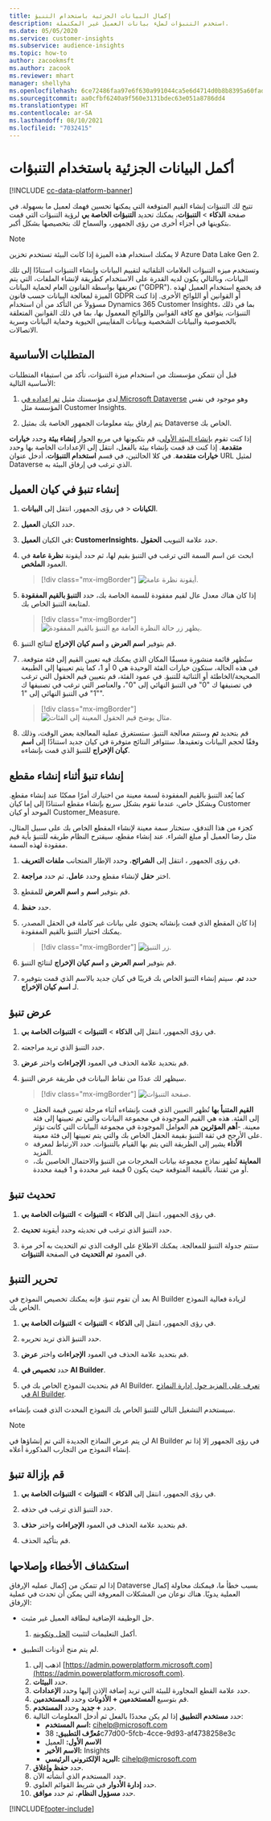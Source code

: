 ```yaml
---
title: إكمال البيانات الجزئية باستخدام التنبؤ
description: استخدم التنبؤات لملء بيانات العميل غير المكتملة.
ms.date: 05/05/2020
ms.service: customer-insights
ms.subservice: audience-insights
ms.topic: how-to
author: zacookmsft
ms.author: zacook
ms.reviewer: mhart
manager: shellyha
ms.openlocfilehash: 6ce72486faa97e6f630a991044ca5e6d4714d0b8b8395a60fad12f3e3a49fa29
ms.sourcegitcommit: aa0cfbf6240a9f560e3131bdec63e051a8786dd4
ms.translationtype: HT
ms.contentlocale: ar-SA
ms.lasthandoff: 08/10/2021
ms.locfileid: "7032415"
---
```

# <a name="complete-your-partial-data-with-predictions"></a>أكمل البيانات الجزئية باستخدام التنبؤات

[!INCLUDE [cc-data-platform-banner](../includes/cc-data-platform-banner.md)]

تتيح لك التنبؤات إنشاء القيم المتوقعة التي يمكنها تحسين فهمك لعميل ما بسهولة. في صفحة **الذكاء** > **التنبؤات**، يمكنك تحديد **التنبؤات الخاصة بي‬** لرؤية التنبؤات التي قمت بتكوينها في أجزاء أخرى من رؤى الجمهور، والسماح لك بتخصيصها بشكل أكبر.

> [!NOTE]
> لا يمكنك استخدام هذه الميزة إذا كانت البيئة تستخدم تخزين Azure Data Lake Gen 2.
>
> وتستخدم ميزه التنبؤات العلامات التلقائية لتقييم البيانات وإنشاء التنبؤات استنادًا إلى تلك البيانات، وبالتالي يكون لديه القدرة على الاستخدام كطريقة لإنشاء الملفات، التي يتم تعريفها بواسطة القانون العام لحماية البيانات ("GDPR"). قد يخضع استخدام العميل لهذه الميزة لمعالجة البيانات حسب قانون GDPR أو القوانين أو اللوائح الأخرى. إذا كنت مسؤولاً عن التأكد من أن استخدام Dynamics 365 Customer Insights، بما في ذلك التنبؤات، يتوافق مع كافة القوانين واللوائح المعمول بها، بما في ذلك القوانين المتعلقة بالخصوصية والبيانات الشخصية وبيانات المقاييس الحيوية وحماية البيانات وسرية الاتصالات.

## <a name="prerequisites"></a>المتطلبات الأساسية

قبل أن تتمكن مؤسستك من استخدام ميزة التنبؤات، تأكد من استيفاء المتطلبات الأساسية التالية:

1. لدى مؤسستك مثيل [تم إعداده في Microsoft Dataverse](/ai-builder/build-model#prerequisites) وهو موجود في نفس المؤسسة مثل Customer Insights.

2. يتم إرفاق بيئة معلومات الجمهور الخاصة بك بمثيل Dataverse الخاص بك.

إذا كنت تقوم [بإنشاء البيئة الأولى](get-started-paid.md)، قم بتكيونها في مربع الحوار **إنشاء بيئة** وحدد **خيارات متقدمة**. إذا كنت قد قمت بإنشاء بيئة بالفعل، انتقل إلى الإعدادات الخاصة بها وحدد **خيارات متقدمة**. في كلا الحالتين، في قسم **استخدام التنبؤات**، أدخل عنوان URL لمثيل Dataverse الذي ترغب في إرفاق البيئة به.

## <a name="create-a-prediction-in-the-customer-entity"></a>إنشاء تنبؤ في كيان العميل

1. في رؤى الجمهور، انتقل إلى **البيانات‏‎** > **الكيانات**.

2. حدد الكيان **العميل**.

3. في الكيان **العميل: CustomerInsights**، حدد علامة التبويب **الحقول**.

4. ابحث عن اسم السمة التي ترغب في التنبؤ بقيم لها، ثم حدد أيقونة **نظرة عامة** في العمود **الملخص**.
   > [!div class="mx-imgBorder"]
   > ![أيقونة نظرة عامة.](media/intelligence-overviewicon.png "أيقونة نظرة عامة")

5. إذا كان هناك معدل عال لقيم مفقودة للسمة الخاصة بك، حدد **التنبؤ بالقيم المفقودة** لمتابعة التنبؤ الخاص بك.
   > [!div class="mx-imgBorder"]
   > ![يظهر زر حالة النظرة العامة مع التنبؤ بالقيم المفقودة.](media/intelligence-overviewpredictmissingvalues.png "الزر حالة النظرة العامة والتنبؤ بالقيم المفقودة يظهر")

6. قم بتوفير **اسم العرض** و **اسم كيان الإخراج** لنتائج التنبؤ.

7. ستُظهر قائمة منشورة مسبقًا المكان الذي يمكنك فيه تعيين القيم إلى فئة متوقعة. في هذه الحالة، ستكون خيارات الفئة الوحيدة هي 0 أو 1، كما يتم تعيينها إلى الطبيعة الصحيحة/الخاطئة أو الثنائية للتنبؤ. في عمود الفئة، قم بتعيين قيم الحقول التي ترغب في تصنيفها ك "0" في التنبؤ النهائي إلى "0"، والعناصر التي ترغب في تصنيفها ك "1" في التنبؤ النهائي إلى "1".
   > [!div class="mx-imgBorder"]
   > ![مثال يوضح قيم الحقول المعينة إلى الفئات.](media/intelligence-categorymapping.png "مثال يوضح قيم الحقول المعينة إلى الفئات")

8. قم بتحديد **تم** وستتم معالجة التنبؤ. ستستغرق عملية المعالجة بعض الوقت، وذلك وفقًا لحجم البيانات وتعقيدها. ستتوافر النتائج متوفرة في كيان جديد استنادًا إلى **اسم كيان الإخراج** للتنبؤ الذي قمت بإنشاءه.

## <a name="create-a-prediction-while-creating-a-segment"></a>إنشاء تنبؤ أثناء إنشاء مقطع

كما يُعد التنبؤ بالقيم المفقودة لسمة معينة من اختيارك أمرًا ممكنًا عند إنشاء مقطع. وبشكل خاص، عندما تقوم بشكل سريع بإنشاء مقطع استنادًا إلى إما كيان Customer الموحد أو كيان Customer_Measure.

كجزء من هذا التدفق، ستختار سمة معينة لإنشاء المقطع الخاص بك على سبيل المثال، مثل رضا العميل أو مبلغ الشراء. عند إنشاء مقطع، سيقترح النظام طريقه للتنبؤ بأية قيم مفقودة لهذه السمة.

1. في رؤى الجمهور ، انتقل إلى **الشرائح**، وحدد الإطار المتجانب **ملفات التعريف**.

2. اختر **حقل** لإنشاء مقطع وحدد **عامل**، ثم حدد **مراجعة**.

3. قم بتوفير **اسم** و **اسم العرض** للمقطع.

4. حدد **حفظ**.

5. إذا كان المقطع الذي قمت بإنشائه يحتوي على بيانات غير كاملة في الحقل المصدر، يمكنك اختيار التنبؤ بالقيم المفقودة.
   > [!div class="mx-imgBorder"]
   > ![زر التنبؤ.](media/segments-predictoption.png "زر التنبؤ")

6. قم بتوفير **اسم العرض** و **اسم كيان الإخراج** لنتائج التنبؤ.

7. حدد **تم**. سيتم إنشاء التنبؤ الخاص بك قريبًا في كيان جديد بالاسم الذي قمت بتوفيره لـ **اسم كيان الإخراج**.

## <a name="view-a-prediction"></a>عرض تنبؤ

1. في رؤى الجمهور، انتقل إلى **الذكاء** > **التنبؤات** > **التنبؤات الخاصة بي**.

2. حدد التنبؤ الذي تريد مراجعته.

3. قم بتحديد علامة الحذف في العمود **الإجراءات** واختر **عرض**.

4. سيظهر لك عددًا من نقاط البيانات في طريقة عرض التنبؤ.
   > [!div class="mx-imgBorder"]
   > ![صفحة التنبؤات.](media/intelligence-predictionsviewpage.png "صفحة التنبؤات")

   - **القيم المتنبأ بها** تُظهر التعيين الذي قمت بإنشاءه أثناء مرحلة تعيين قيمة الحقل إلى الفئة. هذه هي القيم الموجودة في مجموعة البيانات والتي تم تعيينها إلى فئة معينة.
   -**أهم المؤثرين** هم العوامل الموجودة في مجموعة البيانات التي كانت تؤثر على الأرجح في ثقة التنبؤ بقيمة الحقل الخاص بك والتي يتم تعيينها إلى فئة معينة.
   - **الأداء** يشير إلى الطريقة التي يتم بها القيام بالتنبؤات. حدد الارتباط لمعرفة المزيد.
   - **المعاينة** تُظهر نماذج مجموعة بيانات المخرجات من التنبؤ والاحتمال الخاصين بك، أو من ثقتنا، بالقيمة المتوقعة حيث يكون 0 قيمة غير محددة و 1 قيمة محددة.

## <a name="update-a-prediction"></a>تحديث تنبؤ

1. في رؤى الجمهور، انتقل إلى **الذكاء** > **التنبؤات** > **التنبؤات الخاصة بي**.

2. حدد التنبؤ الذي ترغب في تحديثه وحدد أيقونة **تحديث**.

3. ستتم جدولة التنبؤ للمعالجة. يمكنك الاطلاع على الوقت الذي تم التحديث به آخر مرة في العمود **تم التحديث** في الصفحة **التنبؤات**.

## <a name="edit-a-prediction"></a>تحرير التنبؤ

بعد أن تقوم تنبؤ، فإنه يمكنك تخصيص النموذج في AI Builder لزيادة فعالية النموذج الخاص بك.  

1. في رؤى الجمهور، انتقل إلى **الذكاء** > **التنبؤات** > **التنبؤات الخاصة بي**.

2. حدد التنبؤ الذي تريد تحريره.

3. قم بتحديد علامة الحذف في العمود **الإجراءات** واختر **عرض**.

4. حدد **تخصيص في AI Builder**.

5. قم بتحديث النموذج الخاص بك في AI Builder. [تعرف على المزيد حول إدارة النماذج في AI Builder](/ai-builder/manage-model#retrain-and-republish-existing-models).

سيستخدم التشغيل التالي للتنبؤ الخاص بك النموذج المحدث الذي قمت بإنشاءه.

> [!NOTE]
> لن يتم عرض النماذج الجديدة التي تم إنشاؤها في AI Builder في رؤى الجمهور إلا إذا تم إنشاء النموذج من التجارب المذكورة أعلاه.

## <a name="remove-a-prediction"></a>قم بإزالة تنبؤ

1. في رؤى الجمهور، انتقل إلى **الذكاء** > **التنبؤات** > **التنبؤات الخاصة بي**.

2. حدد التنبؤ الذي ترغب في حذفه.

3. قم بتحديد علامة الحذف في العمود **الإجراءات** واختر **حذف**.

4. قم بتأكيد الحذف.

## <a name="troubleshooting"></a>استكشاف الأخطاء وإصلاحها

إذا لم تتمكن من إكمال عمليه الإرفاق Dataverse بسبب خطأ ما، فيمكنك محاولة إكمال العملية يدويًا. هناك نوعان من المشكلات المعروفة التي يمكن أن تحدث في عملية الإرفاق:

- حل الوظيفة الإضافية لبطاقة العميل غير مثبت.
    1. أكمل التعليمات لتثبيت [الحل وتكوينه](customer-card-add-in.md).

- لم يتم منح أذونات التطبيق.
    1. اذهب إلى [https://admin.powerplatform.microsoft.com](https://admin.powerplatform.microsoft.com).
    1. حدد **البيئات**.
    1. حدد علامة القطع المجاورة للبيئة التي تريد إضافة الإذن إليها وحدد **الإعدادات**.
    1. قم بتوسيع **المستخدمين + الأذونات** وحدد **المستخدمين**.
    1. حدد **+ جديد** وحدد **المستخدم**.
    1. حدد **مستخدم التطبيق** إذا لم يكن محددًا بالفعل ثم أدخل المعلومات التالية:
        - **اسم المستخدم:** cihelp@microsoft.com
        - **مُعرِّف التطبيق:** 38c77d00-5fcb-4cce-9d93-af4738258e3c
        - **الاسم الأول:** العميل
        - **الاسم الأخير:** Insights
        - **البريد الإلكتروني الرئيسي:** cihelp@microsoft.com
    1. حدد **حفظ وإغلاق**.
    1. حدد المستخدم الذي أنشأته الآن.
    1. حدد **إدارة الأدوار** في شريط القوائم العلوي.
    1. حدد **مسؤول النظام**، ثم حدد **موافق**.


[!INCLUDE[footer-include](../includes/footer-banner.md)]